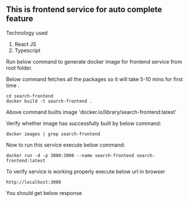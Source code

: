 ## This is frontend service for auto complete feature

Technology used

1. React JS
2. Typescript

Run below command to generate docker image for frontend service from root folder.

Below command fetches all the packages so it will take 5-10 mins for first time .

```
cd search-frontend
docker build -t search-frontend .
```

Above command builts image 'docker.io/library/search-frontend:latest'

Verify whether image has successfully built by below command:

```
docker images | grep search-frontend
```

Now to run this service execute below command:

```
docker run -d -p 3000:3000 --name search-frontend search-frontend:latest
```

To verify service is working properly execute below url in browser

```
http://localhost:3000
```

You should get below response
